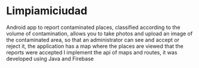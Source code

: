 # Limpiamiciudad
Android app to report contaminated places, classified according to the volume of contamination, allows you to take photos and upload an image of the contaminated area, so that an administrator can see and accept or reject it, the application has a map where the places are viewed that the reports were accepted I implement the api of maps and routes, it was developed using Java and Firebase
